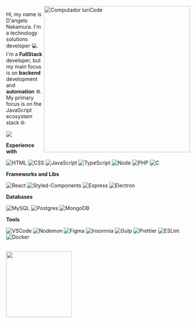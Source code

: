 <img src="https://raw.githubusercontent.com/gist/vininjr/d29bb07bdadb41e4b0923bc8fa748b1a/raw/88f20c9d749d756be63f22b09f3c4ac570bc5101/programming.gif" min-width="200px" max-width="400px" width="400px" align="right" alt="Computador iuriCode">

<p align="left"> 
  Hi, my name is D'angelo Nakamura. I'm a technology solutions developer 💻. <br>
  I'm a <strong>FullStack</strong> developer, but my main focus is on <strong>backend</strong> development and <strong>automation</strong> ⚙️. <br>
  My primary focus is on the JavaScript ecosystem stack 🌐.<br>
</p>

![](https://komarev.com/ghpvc/?username=dangelonakamura&color=006bed)

**Experience with**

![HTML](https://img.shields.io/badge/-HTML-333333?style=flat&logo=HTML5)
![CSS](https://img.shields.io/badge/-CSS-333333?style=flat&logo=CSS3&logoColor=1572B6)
![JavaScript](https://img.shields.io/badge/-JavaScript-333333?style=flat&logo=javascript)
![TypeScript](https://img.shields.io/badge/-TypeScript-333333?style=flat&logo=typescript)
![Node](https://img.shields.io/badge/-Node-333333?style=flat&logo=node.js)
![PHP](https://img.shields.io/badge/-PHP-333333?style=flat&logo=php)
![C](https://img.shields.io/badge/-C-333333?style=flat&logo=C%2B%2B&logoColor=00599C)


**Frameworks and Libs**

![React](https://img.shields.io/badge/-React-333333?style=flat&logo=react)
![Styled-Components](https://img.shields.io/badge/-Styled_Components-333333?style=flat&logo=styled-components)
![Express](https://img.shields.io/badge/-Express-333333?style=flat&logo=express)
![Electron](https://img.shields.io/badge/-Electron-333333?style=flat&logo=electron)

**Databases**

![MySQL](https://img.shields.io/badge/-MySQL-333333?style=flat&logo=mysql)
![Postgres](https://img.shields.io/badge/-Postgres-333333?style=flat&logo=postgresql)
![MongoDB](https://img.shields.io/badge/-MongoDB-333333?style=flat&logo=mongodb)

**Tools**

![VSCode](https://img.shields.io/badge/-VSCode-333333?style=flat&logo=visual-studio-code)
![Nodemon](https://img.shields.io/badge/-Nodemon-333333?style=flat&logo=nodemon)
![Figma](https://img.shields.io/badge/-Figma-333333?style=flat&logo=figma)
![Insomnia](https://img.shields.io/badge/-Insomnia-333333?style=flat&logo=insomnia)
![Gulp](https://img.shields.io/badge/-Gulp-333333?style=flat&logo=gulp)
![Prettier](https://img.shields.io/badge/-Prettier-333333?style=flat&logo=prettier)
![ESLint](https://img.shields.io/badge/-ESLint-333333?style=flat&logo=eslint)
![Docker](https://img.shields.io/badge/-Docker-333333?style=flat&logo=docker)

<br>

<a href="https://github.com/dangelonakamura">
  <img height="180em" src="https://github-readme-stats.vercel.app/api?username=dangelonakamura&theme=dracula&show_icons=true&hide_border=true" />
</a>

<br>
<!---
dangelonakamura/dangelonakamura is a ✨ special ✨ repository because its `README.md` (this file) appears on your GitHub profile.
You can click the Preview link to take a look at your changes.
--->
